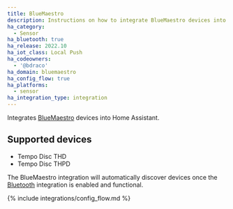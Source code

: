 ```yaml
---
title: BlueMaestro
description: Instructions on how to integrate BlueMaestro devices into Home Assistant.
ha_category:
  - Sensor
ha_bluetooth: true
ha_release: 2022.10
ha_iot_class: Local Push
ha_codeowners:
  - '@bdraco'
ha_domain: bluemaestro
ha_config_flow: true
ha_platforms:
  - sensor
ha_integration_type: integration
---
```


Integrates [BlueMaestro](https://www.sigmawit.com/) devices into Home Assistant.

## Supported devices

- Tempo Disc THD
- Tempo Disc THPD

The BlueMaestro integration will automatically discover devices once the [Bluetooth](/integrations/bluetooth) integration is enabled and functional.

{% include integrations/config_flow.md %}
